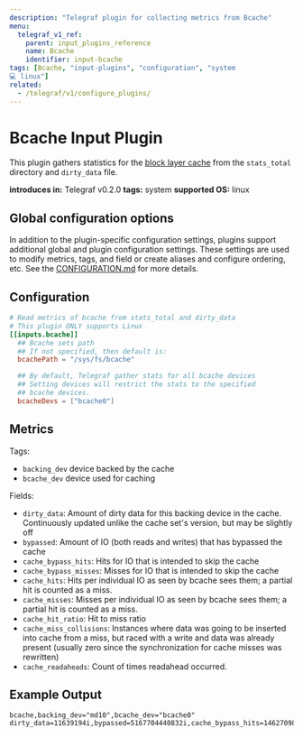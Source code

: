 ```yaml
---
description: "Telegraf plugin for collecting metrics from Bcache"
menu:
  telegraf_v1_ref:
    parent: input_plugins_reference
    name: Bcache
    identifier: input-bcache
tags: [Bcache, "input-plugins", "configuration", "system
💻 linux"]
related:
  - /telegraf/v1/configure_plugins/
---
```


# Bcache Input Plugin

This plugin gathers statistics for the [block layer cache](https://docs.kernel.org/admin-guide/bcache.html)
from the `stats_total` directory and `dirty_data` file.

**introduces in:** Telegraf v0.2.0
**tags:** system
**supported OS:** linux

[bcache]: https://docs.kernel.org/admin-guide/bcache.html

## Global configuration options <!-- @/docs/includes/plugin_config.md -->

In addition to the plugin-specific configuration settings, plugins support
additional global and plugin configuration settings. These settings are used to
modify metrics, tags, and field or create aliases and configure ordering, etc.
See the [CONFIGURATION.md](/telegraf/v1/configuration/#plugins) for more details.

[CONFIGURATION.md]: ../../../docs/CONFIGURATION.md#plugins

## Configuration

```toml @sample.conf
# Read metrics of bcache from stats_total and dirty_data
# This plugin ONLY supports Linux
[[inputs.bcache]]
  ## Bcache sets path
  ## If not specified, then default is:
  bcachePath = "/sys/fs/bcache"

  ## By default, Telegraf gather stats for all bcache devices
  ## Setting devices will restrict the stats to the specified
  ## bcache devices.
  bcacheDevs = ["bcache0"]
```

## Metrics

Tags:

- `backing_dev` device backed by the cache
- `bcache_dev` device used for caching

Fields:

- `dirty_data`: Amount of dirty data for this backing device in the cache.
  Continuously updated unlike the cache set's version, but may be slightly off
- `bypassed`: Amount of IO (both reads and writes) that has bypassed the cache
- `cache_bypass_hits`:  Hits for IO that is intended to skip the cache
- `cache_bypass_misses`:  Misses for IO that is intended to skip the cache
- `cache_hits`: Hits per individual IO as seen by bcache sees them; a
  partial hit is counted as a miss.
- `cache_misses`: Misses per individual IO as seen by bcache sees them; a
  partial hit is counted as a miss.
- `cache_hit_ratio`: Hit to miss ratio
- `cache_miss_collisions`: Instances where data was going to be inserted into
  cache from a miss, but raced with a write and data was already present
  (usually zero since the synchronization for cache misses was rewritten)
- `cache_readaheads`: Count of times readahead occurred.

## Example Output

```text
bcache,backing_dev="md10",bcache_dev="bcache0" dirty_data=11639194i,bypassed=5167704440832i,cache_bypass_hits=146270986i,cache_bypass_misses=0i,cache_hit_ratio=90i,cache_hits=511941651i,cache_miss_collisions=157678i,cache_misses=50647396i,cache_readaheads=0i
```
